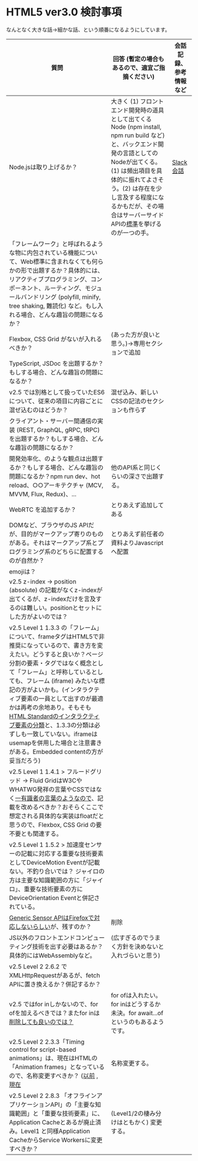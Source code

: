 # HTML5 ver3.0 検討事項
なんとなく大きな話→細かな話、という順番になるようにしています。

| 質問                                                                                                                                                                                                                                                                                                                                                                                                                                                                                                                                                                 | 回答 (暫定の場合もあるので、適宜ご指摘ください)                                                                                                                                                                                                                                                                                                                      | 会話記録、参考情報など                                                                                                             |
| -------------------------------------------------------------------------------------------------------------------------------------------------------------------------------------------------------------------------------------------------------------------------------------------------------------------------------------------------------------------------------------------------------------------------------------------------------------------------------------------------------------------------------------------------------------------- | -------------------------------------------------------------------------------------------------------------------------------------------------------------------------------------------------------------------------------------------------------------------------------------------------------------------------------------------------------------------- | ---------------------------------------------------------------------------------------------------------------------------------- |
| Node.jsは取り上げるか？                                                                                                                                                                                                                                                                                                                                                                                                                                                                                                                                              | 大きく (1) フロントエンド開発時の道具として出てくるNode (npm install, npm run build など) と、バックエンド開発の言語としてのNodeが出てくる。(1) は頻出項目を具体的に振れてよさそう。(2) は存在を少し言及する程度になるかもだが、その場合はサーバーサイドAPIの[標準](https://linucopennetwork.slack.com/archives/C065SKNN199/p1738557974924929)を挙げるのが一つの手。 | [Slack会話](https://linucopennetwork.slack.com/archives/C065SKNN199/p1708433141528049?thread_ts=1708430410.442929&cid=C065SKNN199) |
| 「フレームワーク」と呼ばれるような物に内包されている機能について、Web標準に含まれなくても何らかの形で出題するか？具体的には、リアクティブプログラミング、コンポーネント、ルーティング、モジュールバンドリング (polyfill, minify, tree shaking, 難読化) など。もし入れる場合、どんな趣旨の問題になるか？                                                                                                                                                                                                                                                              |                                                                                                                                                                                                                                                                                                                                                                      |                                                                                                                                    |
| Flexbox, CSS Grid がないが入れるべきか？                                                                                                                                                                                                                                                                                                                                                                                                                                                                                                                             | (あった方が良いと思う。)→専用セクションで追加                                                                                                                                                                                                                                                                                                                                             |                                                                                                                                    |
| TypeScript, JSDoc を出題するか？もしする場合、どんな趣旨の問題になるか？                                                                                                                                                                                                                                                                                                                                                                                                                                                                                             |                                                                                                                                                                                                                                                                                                                                                                      |                                                                                                                                    |
| v2.5 では別格として扱っていたES6について、従来の項目に内容ごとに混ぜ込むのはどうか？                                                                                                                                                                                                                                                                                                                                                                                                                                                                                 | 混ぜ込み、新しいCSSの記法のセクションも作らず                                                                                                                                                                                                                                                                                                                                                                     |                                                                                                                                    |
| クライアント・サーバー間通信の実装 (REST, GraphQL, gRPC, tRPC) を出題するか？もしする場合、どんな趣旨の問題になるか？                                                                                                                                                                                                                                                                                                                                                                                                                                                |                                                                                                                                                                                                                                                                                                                                                                      |                                                                                                                                    |
| 開発効率化、のような観点は出題するか？もしする場合、どんな趣旨の問題になるか？npm run dev、hot reload、○○アーキテクチャ (MCV, MVVM, Flux, Redux)、...                                                                                                                                                                                                                                                                                                                                                                                                                | 他のAPI系と同じくらいの深さで出題する。                                                                                                                                                                                                                                                                                                                              |                                                                                                                                    |
| WebRTC を追加するか？                                                                                                                                                                                                                                                                                                                                                                                                                                                                                                                                                | とりあえず追加してある                                                                                                                                                                                                                                                                                                                                                                     |                                                                                                                                    |
| DOMなど、ブラウザのJS APIだが、目的がマークアップ寄りのものがある。それはマークアップ系とプログラミング系のどちらに配置するのが自然か？                                                                                                                                                                                                                                                                                                                                                                                                                              | とりあえず前任者の資料よりJavascriptへ配置                                                                                                                                                                                                                                                                                                                                                                     |                                                                                                                                    |
| emojiは？                                                                                                                                                                                                                                                                                                                                                                                                                                                                                                                                                            |                                                                                                                                                                                                                                                                                                                                                                      |                                                                                                                                    |
| v2.5 z-index → position (absolute) の記載がなくz-indexが出てくるが、z-indexだけを言及するのは難しい。positionとセットにした方がよいのでは？                                                                                                                                                                                                                                                                                                                                                                                                                          |                                                                                                                                                                                                                                                                                                                                                                      |                                                                                                                                    |
| v2.5 Level 1 1.3.3 の「フレーム」について、frameタグはHTML5で非推奨になっているので、書き方を変えたい。どうすると良いか？ページ分割の要素・タグではなく概念として「フレーム」と呼称しているとしても、フレーム (iframe) みたいな標記の方がよいかも。(インタラクティブ要素の一員として出すのが最適かは再考の余地あり。そもそも[HTML Standardのインタラクティブ要素の分類](https://html.spec.whatwg.org/multipage/dom.html#interactive-content)と、1.3.3の分類は必ずしも一致していない。iframeはusemapを併用した場合と注意書きがある。Embedded contentの方が妥当だろう) |                                                                                                                                                                                                                                                                                                                                                                      |                                                                                                                                    |
| v2.5 Level 1 1.4.1 > フルードグリッド → Fluid GridはW3CやWHATWG発祥の言葉やCSSではなく[一有識者の言葉のようなので]( https://ebisu.com/note/grid-system-and-css-grid/)、記載を改めるべきか？おそらくここで想定される具体的な実装はfloatだと思うので、Flexbox, CSS Grid の要不要とも関連する。                                                                                                                                                                                                                                                                         |                                                                                                                                                                                                                                                                                                                                                                      |                                                                                                                                    |
| v2.5 Level 1 1.5.2 > 加速度センサーの記載に対応する重要な技術要素としてDeviceMotion Eventが記載ない。不釣り合いでは？ ジャイロの方は主要な知識範囲の方に「ジャイロ」、重要な技術要素の方にDeviceOrientation Eventと併記されている。                                                                                                                                                                                                                                                                                                                                  |                                                                                                                                                                                                                                                                                                                                                                      |                                                                                                                                    |
| [Generic Sensor APIはFirefoxで対応しないらしい](https://qiita.com/rana_kualu/items/8803f02c72a54f366f2a)が、残すのか？                                                                                                                                                                                                                                                                                                                                                                                                                                               | 削除                                                                                                                                                                                                                                                                                                                                                                     |                                                                                                                                    |
| JS以外のフロントエンドコンピューティング技術を出す必要はあるか？具体的にはWebAssemblyなど。                                                                                                                                                                                                                                                                                                                                                                                                                                                                          | (広すぎるのでうまく方針を決めないと入れづらいと思う)                                                                                                                                                                                                                                                                                                                 |                                                                                                                                    |
| v2.5 Level 2 2.6.2 でXMLHttpRequestがあるが、fetch APIに置き換えるか？併記するか？                                                                                                                                                                                                                                                                                                                                                                                                                                                                                   |                                                                                                                                                                                                                                                                                                                                                                      |                                                                                                                                    |
| v2.5 ではfor inしかないので、for ofを加えるべきでは？またfor inは[削除しても良いのでは？](https://developer.mozilla.org/ja/docs/Web/JavaScript/Reference/Statements/for...in#%E9%85%8D%E5%88%97%E3%81%AE%E7%B9%B0%E3%82%8A%E8%BF%94%E3%81%97%E3%81%A8_for...in)                                                                                                                                                                                                                                                                                                      | for ofは入れたい。for inはどうするか未決。for await...ofというのもあるようです。                                                                                                                                                                                                                                                                                                                             |                                                                                                                                    |
| v2.5 Level 2 2.3.3「Timing control for script-based animations」は、現在はHTMLの「Animation frames」となっているので、名称変更すべきか？ ([以前](https://www.w3.org/TR/animation-timing/) , [現在](https://html.spec.whatwg.org/multipage/imagebitmap-and-animations.html#animation-frames)                                                                                                                                                                                                                                                                          | 名称変更する。                                                                                                                                                                                                                                                                                                                                                       |                                                                                                                                    |
| v2.5 Level 2 2.8.3 「オフラインアプリケーションAPI」の「主要な知識範囲」と「重要な技術要素」に、Application Cacheとあるが廃止済み。Level1 と同様Application CacheからService Workersに変更すべきか？                                                                                                                                                                                                                                                                                                                                                                 | (Level1/2の棲み分けはともかく) 変更する。                                                                                                                                                                                                                                                                                                                            |                                                                                                                                    |
